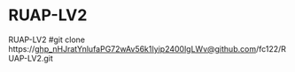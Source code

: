 # RUAP-LV2
RUAP-LV2 
#git clone https://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@github.com/fc122/RUAP-LV2.git
